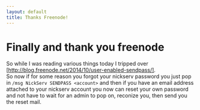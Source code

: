 ```yaml
---
layout: default
title: Thanks Freenode!
---
```


# Finally and thank you freenode  
So while I was reading various things today I tripped over [http://blog.freenode.net/2014/10/user-enabled-sendpass/].  
So now if for some reason you forgot your nickserv password you just pop in `/msg NickServ SENDPASS <account>` and then if you have an email address attached to your nickserv account you now can reset your own password and not have to wait for an admin to pop on, reconize you, then send you the reset mail. 
